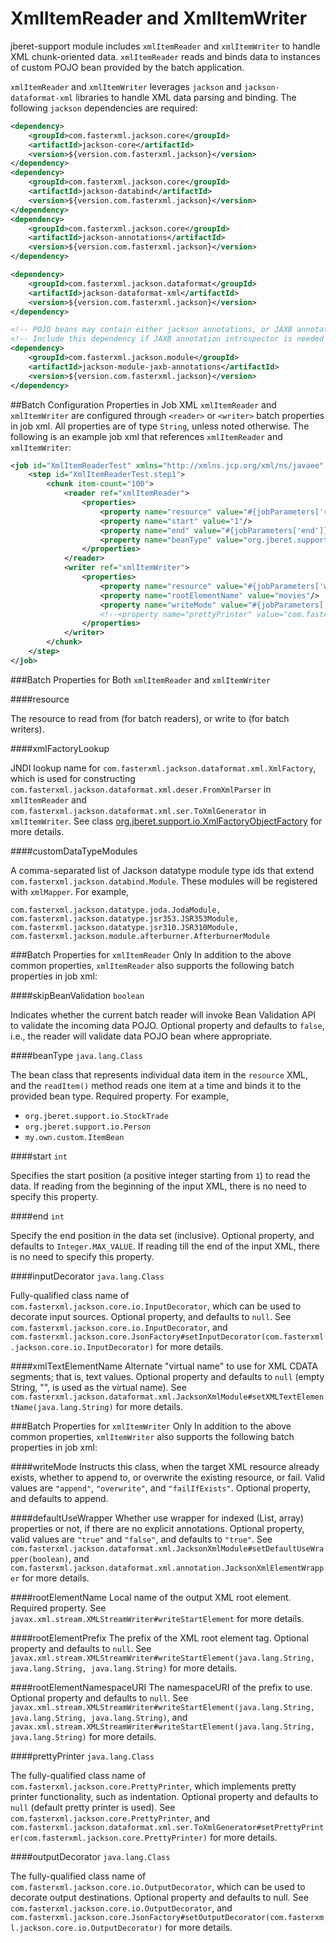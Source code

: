 # XmlItemReader and XmlItemWriter

jberet-support module includes `xmlItemReader` and `xmlItemWriter` to handle XML chunk-oriented data. `xmlItemReader` reads and binds data to instances of custom POJO bean provided by the batch application. 

`xmlItemReader` and `xmlItemWriter` leverages `jackson` and `jackson-dataformat-xml` libraries to handle XML data parsing and binding. The following `jackson` dependencies are required:

```xml
<dependency>
    <groupId>com.fasterxml.jackson.core</groupId>
    <artifactId>jackson-core</artifactId>
    <version>${version.com.fasterxml.jackson}</version>
</dependency>
<dependency>
    <groupId>com.fasterxml.jackson.core</groupId>
    <artifactId>jackson-databind</artifactId>
    <version>${version.com.fasterxml.jackson}</version>
</dependency>
<dependency>
    <groupId>com.fasterxml.jackson.core</groupId>
    <artifactId>jackson-annotations</artifactId>
    <version>${version.com.fasterxml.jackson}</version>
</dependency>

<dependency>
    <groupId>com.fasterxml.jackson.dataformat</groupId>
    <artifactId>jackson-dataformat-xml</artifactId>
    <version>${version.com.fasterxml.jackson}</version>
</dependency>

<!-- POJO beans may contain either jackson annotations, or JAXB annotations -->
<!-- Include this dependency if JAXB annotation introspector is needed -->
<dependency>
    <groupId>com.fasterxml.jackson.module</groupId>
    <artifactId>jackson-module-jaxb-annotations</artifactId>
    <version>${version.com.fasterxml.jackson}</version>
</dependency>
```

##Batch Configuration Properties in Job XML
`xmlItemReader` and `xmlItemWriter` are configured through `<reader>` or `<writer>` batch properties in job xml. All properties are of type `String`, unless noted otherwise. The following is an example job xml that references `xmlItemReader` and `xmlItemWriter`:

```xml
<job id="XmlItemReaderTest" xmlns="http://xmlns.jcp.org/xml/ns/javaee" version="1.0">
    <step id="XmlItemReaderTest.step1">
        <chunk item-count="100">
            <reader ref="xmlItemReader">
                <properties>
                    <property name="resource" value="#{jobParameters['resource']}"/>
                    <property name="start" value="1"/>
                    <property name="end" value="#{jobParameters['end']}"/>
                    <property name="beanType" value="org.jberet.support.io.Movie"/>
                </properties>
            </reader>
            <writer ref="xmlItemWriter">
                <properties>
                    <property name="resource" value="#{jobParameters['writeResource']}"/>
                    <property name="rootElementName" value="movies"/>
                    <property name="writeMode" value="#{jobParameters['writeMode']}?:overwrite;"/>
                    <!--<property name="prettyPrinter" value="com.fasterxml.jackson.core.util.MinimalPrettyPrinter"/>-->
                </properties>
            </writer>
        </chunk>
    </step>
</job>
```

###Batch Properties for Both `xmlItemReader` and `xmlItemWriter`

####resource

The resource to read from (for batch readers), or write to (for batch writers). 

####xmlFactoryLookup

JNDI lookup name for `com.fasterxml.jackson.dataformat.xml.XmlFactory`, which is used for constructing `com.fasterxml.jackson.dataformat.xml.deser.FromXmlParser` in `xmlItemReader` and `com.fasterxml.jackson.dataformat.xml.ser.ToXmlGenerator` in `xmlItemWriter`. See class [org.jberet.support.io.XmlFactoryObjectFactory](http://docs.jboss.org/jberet/latest/javadoc/jberet-support/org/jberet/support/io/XmlFactoryObjectFactory.html) for more details.

####customDataTypeModules

A comma-separated list of Jackson datatype module type ids that extend `com.fasterxml.jackson.databind.Module`. These modules will be registered with `xmlMapper`. For example,

`com.fasterxml.jackson.datatype.joda.JodaModule,
com.fasterxml.jackson.datatype.jsr353.JSR353Module,
com.fasterxml.jackson.datatype.jsr310.JSR310Module,
com.fasterxml.jackson.module.afterburner.AfterburnerModule`
 

###Batch Properties for `xmlItemReader` Only
In addition to the above common properties, `xmlItemReader` also supports the following batch properties in job xml:

####skipBeanValidation
`boolean`

Indicates whether the current batch reader will invoke Bean Validation API to validate the incoming data POJO. Optional property and defaults to `false`, i.e., the reader will validate data POJO bean where appropriate.

####beanType
`java.lang.Class`

The bean class that represents individual data item in the `resource` XML, and the `readItem()` method reads one item at a time and binds it to the provided bean type. Required property. For example,

* `org.jberet.support.io.StockTrade`
* `org.jberet.support.io.Person`
* `my.own.custom.ItemBean`


####start
`int`

Specifies the start position (a positive integer starting from `1`) to read the data. If reading from the beginning of the input XML, there is no need to specify this property.

####end
`int`

Specify the end position in the data set (inclusive). Optional property, and defaults to `Integer.MAX_VALUE`. If reading till the end of the input XML, there is no need to specify this property.

####inputDecorator
`java.lang.Class`

Fully-qualified class name of `com.fasterxml.jackson.core.io.InputDecorator`, which can be used to decorate input sources. Optional property, and defaults to `null`. See `com.fasterxml.jackson.core.io.InputDecorator`, and  `com.fasterxml.jackson.core.JsonFactory#setInputDecorator(com.fasterxml.jackson.core.io.InputDecorator)` for more details.

####xmlTextElementName
Alternate "virtual name" to use for XML CDATA segments; that is, text values. Optional property and defaults to `null` (empty String, "", is used as the virtual name). See `com.fasterxml.jackson.dataformat.xml.JacksonXmlModule#setXMLTextElementName(java.lang.String)` for more details.

###Batch Properties for `xmlItemWriter` Only
In addition to the above common properties, `xmlItemWriter` also supports the following batch properties in job xml:

####writeMode
Instructs this class, when the target XML resource already exists, whether to append to, or overwrite the existing resource, or fail. Valid values are `"append"`, `"overwrite"`, and `"failIfExists"`. Optional property, and defaults to append.

####defaultUseWrapper
Whether use wrapper for indexed (List, array) properties or not, if there are no explicit annotations. Optional property, valid values are `"true"` and `"false"`, and defaults to `"true"`. See `com.fasterxml.jackson.dataformat.xml.JacksonXmlModule#setDefaultUseWrapper(boolean)`, and  ` com.fasterxml.jackson.dataformat.xml.annotation.JacksonXmlElementWrapper` for more details.

####rootElementName
Local name of the output XML root element. Required property. See `javax.xml.stream.XMLStreamWriter#writeStartElement` for more details.

####rootElementPrefix
The prefix of the XML root element tag. Optional property and defaults to `null`. See `javax.xml.stream.XMLStreamWriter#writeStartElement(java.lang.String, java.lang.String, java.lang.String)` for more details.

####rootElementNamespaceURI
The namespaceURI of the prefix to use. Optional property and defaults to `null`. See `javax.xml.stream.XMLStreamWriter#writeStartElement(java.lang.String, java.lang.String, java.lang.String)`, and `javax.xml.stream.XMLStreamWriter#writeStartElement(java.lang.String, java.lang.String)` for more details.

####prettyPrinter
`java.lang.Class`

The fully-qualified class name of `com.fasterxml.jackson.core.PrettyPrinter`, which implements pretty printer functionality, such as indentation. Optional property and defaults to `null` (default pretty printer is used). See `com.fasterxml.jackson.core.PrettyPrinter`, and `com.fasterxml.jackson.dataformat.xml.ser.ToXmlGenerator#setPrettyPrinter(com.fasterxml.jackson.core.PrettyPrinter)` for more details.

####outputDecorator
`java.lang.Class`

The fully-qualified class name of `com.fasterxml.jackson.core.io.OutputDecorator`, which can be used to decorate output destinations. Optional property and defaults to null. See `com.fasterxml.jackson.core.io.OutputDecorator`, and `com.fasterxml.jackson.core.JsonFactory#setOutputDecorator(com.fasterxml.jackson.core.io.OutputDecorator)` for more details.

